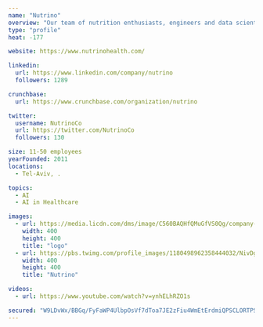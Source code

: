 ```yaml
---
name: "Nutrino"
overview: "Our team of nutrition enthusiasts, engineers and data scientists are united by one singular goal: to provide personalized nutritional insights to every person on earth, empowering humankind to live smarter, healthier, and happier."
type: "profile"
heat: -177

website: https://www.nutrinohealth.com/

linkedin:
  url: https://www.linkedin.com/company/nutrino
  followers: 1289

crunchbase:
  url: https://www.crunchbase.com/organization/nutrino

twitter:
  username: NutrinoCo
  url: https://twitter.com/NutrinoCo
  followers: 130

size: 11-50 employees
yearFounded: 2011
locations:
  - Tel-Aviv, .

topics:
  - AI
  - AI in Healthcare

images:
  - url: https://media.licdn.com/dms/image/C560BAQHfQMuGfVS0Qg/company-logo_400_400/0?e=1582761600&v=beta&t=g9j2yvziJnEFUGP6jFBURi8-5Dr7RBrCmCMdaMa8I9c
    width: 400
    height: 400
    title: "logo"
  - url: https://pbs.twimg.com/profile_images/1180498962358444032/NivDgFAB_400x400.jpg
    width: 400
    height: 400
    title: "Nutrino"

videos:
  - url: https://www.youtube.com/watch?v=ynhELhRZO1s

secured: "W9LDvWx/BBGq/FyFaWP4UlbpOsVf7dToa7JE2zFiu4WmEtErdmiQPSCLORTPSi3GYkLP+P4mUj0O/PWD69rXA62S4K0Ydw9BErk/3/C+3T1uCDnP7FxleMVH+zPF8WfDmkjg/T9z7ZhR8ICvS7QYTDntcqCyR05Ez5rnaH1At4SXGiMXoPQ1zq+xP3yALn8/Vzth+1X8Mg1r/BqItWcfOWzD7HeaOIlBJbK3iUBx9eIkyjDtaatVp1KRfLAs3ejtMRAw5wMPKrbOdPjQCXtnQg==;wDhZRXJA5ypZ9aKepGPxqA=="
---
```


